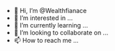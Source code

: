 - 👋 Hi, I’m @Wealthfianace
- 👀 I’m interested in ...
- 🌱 I’m currently learning ...
- 💞️ I’m looking to collaborate on ...
- 📫 How to reach me ...

<!---
Wealthfianace/Wealthfianace is a ✨ special ✨ repository because its `README.md` (this file) appears on your GitHub profile.
You can click the Preview link to take a look at your changes.
--->
